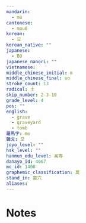```yaml
---
mandarin:
  - mù
cantonese:
  - mou6
korean:
  - 묘
korean_native: ""
japanese:
  - BO
japanese_nanori: ""
vietnamese:
middle_chinese_initial: m
middle_chinese_final: uo
stroke_count: 13
radical: 土
skip_number: 2-3-10
grade_level: 4
pos: ""
english:
  - grave
  - graveyard
  - tomb
羅馬字: mo
韓文: 모
joyo_level: ""
hsk_level: ""
hanmun_edu_level: 高等
danayo_id: 4067
mc_id: 1408
graphemic_classification: 莫
stand_in: 墓穴
aliases:
---
```


# Notes
